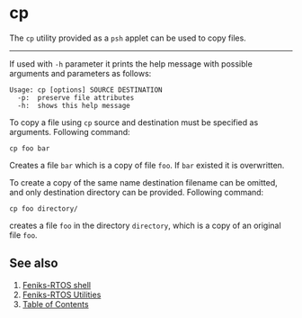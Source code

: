 # cp

The `cp` utility provided as a `psh` applet can be used to copy files.

---

If used with `-h` parameter it prints the help message with possible arguments and parameters as follows:

```console
Usage: cp [options] SOURCE DESTINATION
  -p:  preserve file attributes
  -h:  shows this help message
```

To copy a file using `cp` source and destination must be specified as arguments. Following command:

```console
cp foo bar
```

Creates a file `bar` which is a copy of file `foo`. If `bar` existed it is overwritten.

To create a copy of the same name destination filename can be omitted, and only destination directory can be provided.
Following command:

```console
cp foo directory/
```

creates a file `foo` in the directory `directory`, which is a copy of an original file `foo`.

## See also

1. [Feniks-RTOS shell](../index.md)
2. [Feniks-RTOS Utilities](../../index.md)
3. [Table of Contents](../../../index.md)
